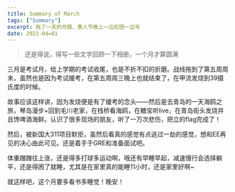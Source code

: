 ```yaml
---
title: Summary of March
tags: ["Summary"]
excerpt: 拖了一天的月报，愚人节晚上一边犯困一边写
date: 2022-04=01
---
```


>还是得说，得写一些文字回顾一下相册，一个月才算圆满

三月是考试月，给上学期的考试收尾，也是不折不扣的折磨。战线拖到了第五周周末，虽然也是因为考试缓考，在第五周周三晚上也就结束了，在甲流发烧到39摄氏度的时候。

故事应该这样讲，因为发烧便是有了缓考的念头——然后是去青岛的一天海鸥之旅，琴岛漫步+回到毛川老家，在栈桥看海鸥，在糖宝听live，在青岛街头发烧并且馋啤酒海鲜。认识了很多现场的朋友，听了一万次悲伤，把立的flag完成了！

然后，被新国大311项目默拒，虽然后看真的感觉有点逃过一劫的感觉，想和EE再见的决心由此可见。还是着手于GRE和准备面试吧。

体重蹭蹭往上涨，还是得多打球多运动啊，哦还有早睡早起，减速慢行会选择躺平，还是得困了就睡，尤其是在家里真的能睡11小时，还是家里好啊~

就这样吧，这个月要多看书多睡觉！晚安！